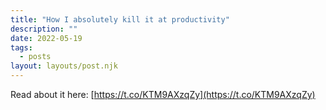```yaml
---
title: "How I absolutely kill it at productivity"
description: ""
date: 2022-05-19
tags:
  - posts
layout: layouts/post.njk
---
```


Read about it here: [https://t.co/KTM9AXzqZy](https://t.co/KTM9AXzqZy)
